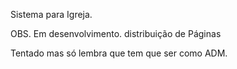 Sistema para Igreja.

OBS. Em desenvolvimento.
distribuição de Páginas

Tentado mas só lembra que tem que ser como ADM.